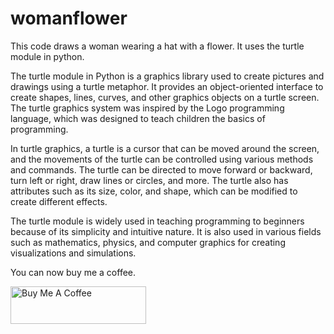 # womanflower
This code draws a woman wearing a hat with a flower. It uses the turtle module in python. 

The turtle module in Python is a graphics library used to create pictures and drawings using a turtle metaphor. It provides an object-oriented interface to create shapes, lines, curves, and other graphics objects on a turtle screen. The turtle graphics system was inspired by the Logo programming language, which was designed to teach children the basics of programming.

In turtle graphics, a turtle is a cursor that can be moved around the screen, and the movements of the turtle can be controlled using various methods and commands. The turtle can be directed to move forward or backward, turn left or right, draw lines or circles, and more. The turtle also has attributes such as its size, color, and shape, which can be modified to create different effects.

The turtle module is widely used in teaching programming to beginners because of its simplicity and intuitive nature. It is also used in various fields such as mathematics, physics, and computer graphics for creating visualizations and simulations.

You can now buy me a coffee.

<a href="https://www.buymeacoffee.com/matyaskoszegi" target="_blank"><img src="https://cdn.buymeacoffee.com/buttons/v2/default-yellow.png" alt="Buy Me A Coffee" style="height: 60px !important;width: 217px !important;" ></a>

